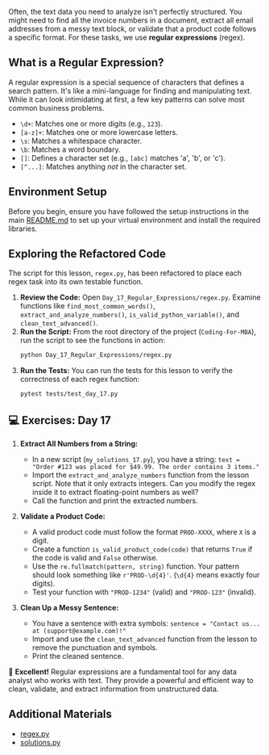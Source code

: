 Often, the text data you need to analyze isn't perfectly structured. You might need to find all the invoice numbers in a document, extract all email addresses from a messy text block, or validate that a product code follows a specific format. For these tasks, we use **regular expressions** (regex).

## What is a Regular Expression?

A regular expression is a special sequence of characters that defines a search pattern. It's like a mini-language for finding and manipulating text. While it can look intimidating at first, a few key patterns can solve most common business problems.

- `\d+`: Matches one or more digits (e.g., `123`).
- `[a-z]+`: Matches one or more lowercase letters.
- `\s`: Matches a whitespace character.
- `\b`: Matches a word boundary.
- `[]`: Defines a character set (e.g., `[abc]` matches 'a', 'b', or 'c').
- `[^...]`: Matches anything *not* in the character set.

## Environment Setup

Before you begin, ensure you have followed the setup instructions in the main [README.md](https://github.com/saint2706/Coding-For-MBA/blob/main/README.md) to set up your virtual environment and install the required libraries.

## Exploring the Refactored Code

The script for this lesson, `regex.py`, has been refactored to place each regex task into its own testable function.

1. **Review the Code:** Open `Day_17_Regular_Expressions/regex.py`. Examine functions like `find_most_common_words()`, `extract_and_analyze_numbers()`, `is_valid_python_variable()`, and `clean_text_advanced()`.
1. **Run the Script:** From the root directory of the project (`Coding-For-MBA`), run the script to see the functions in action:
   ```bash
   python Day_17_Regular_Expressions/regex.py
   ```
1. **Run the Tests:** You can run the tests for this lesson to verify the correctness of each regex function:
   ```bash
   pytest tests/test_day_17.py
   ```

## 💻 Exercises: Day 17

1. **Extract All Numbers from a String:**

   - In a new script (`my_solutions_17.py`), you have a string: `text = "Order #123 was placed for $49.99. The order contains 3 items."`
   - Import the `extract_and_analyze_numbers` function from the lesson script. Note that it only extracts integers. Can you modify the regex inside it to extract floating-point numbers as well?
   - Call the function and print the extracted numbers.

1. **Validate a Product Code:**

   - A valid product code must follow the format `PROD-XXXX`, where `X` is a digit.
   - Create a function `is_valid_product_code(code)` that returns `True` if the code is valid and `False` otherwise.
   - Use the `re.fullmatch(pattern, string)` function. Your pattern should look something like `r'PROD-\d{4}'`. (`\d{4}` means exactly four digits).
   - Test your function with `"PROD-1234"` (valid) and `"PROD-123"` (invalid).

1. **Clean Up a Messy Sentence:**

   - You have a sentence with extra symbols: `sentence = "Contact us... at (support@example.com)!"`
   - Import and use the `clean_text_advanced` function from the lesson to remove the punctuation and symbols.
   - Print the cleaned sentence.

🎉 **Excellent!** Regular expressions are a fundamental tool for any data analyst who works with text. They provide a powerful and efficient way to clean, validate, and extract information from unstructured data.

## Additional Materials

- [regex.py](https://github.com/saint2706/Coding-For-MBA/blob/main/Day_17_Regular_Expressions/regex.py)
- [solutions.py](https://github.com/saint2706/Coding-For-MBA/blob/main/Day_17_Regular_Expressions/solutions.py)
